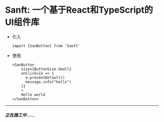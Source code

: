 # Sanft: 一个基于React和TypeScript的UI组件库

* 引入

  ```react
  import {SanButton} from 'Sanft'
  ```

  

* 使用

  ```react
  <SanButton
      size={ButtonSize.Small}
      onClick={e => {
        e.preventDefault()
        message.info("hello")
      }}
      >
      Hello world
  </SanButton>
  ```
  
  

***

#####  正在施工中......
